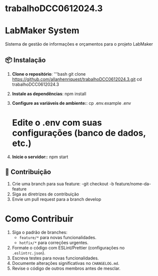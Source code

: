 # trabalhoDCC0612024.3

# LabMaker System

Sistema de gestão de informações e orçamentos para o projeto LabMaker

## 📦 Instalação

1. **Clone o repositório**:
    '''bash
    git clone https://github.com/allanhenriquest/trabalhoDCC0612024.3.git
    cd trabalhoDCC0612024.3

2. **Instale as dependências**:
    npm install

3. **Configure as variáveis de ambiente:**:
    cp .env.example .env
    # Edite o .env com suas configurações (banco de dados, etc.)

4. **Inicie o servidor:**:
    npm start

## 🤝 **Contribuição**
1. Crie uma branch para sua feature:
        -git checkout -b feature/nome-da-feature
2. Siga as diretrizes de contribuição
3. Envie um pull request para a branch develop
    
# Como Contribuir
1. Siga o padrão de branches:
   - `feature/*` para novas funcionalidades.
   - `hotfix/*` para correções urgentes.
2. Formate o código com ESLint/Prettier (configurações no `.eslintrc.json`).
3. Escreva testes para novas funcionalidades.
4. Documente alterações significativas no `CHANGELOG.md`.
5. Revise o código de outros membros antes de mesclar.
